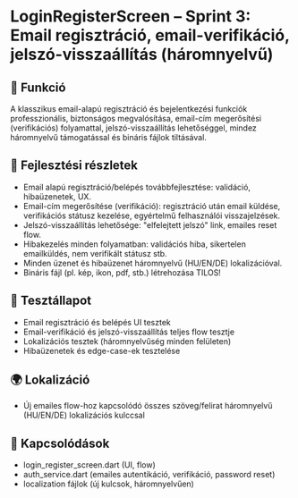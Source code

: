 # LoginRegisterScreen – Sprint 3: Email regisztráció, email-verifikáció, jelszó-visszaállítás (háromnyelvű)

## 🎯 Funkció

A klasszikus email-alapú regisztráció és bejelentkezési funkciók professzionális, biztonságos megvalósítása, email-cím megerősítési (verifikációs) folyamattal, jelszó-visszaállítás lehetőséggel, mindez háromnyelvű támogatással és bináris fájlok tiltásával.

## 🧠 Fejlesztési részletek

* Email alapú regisztráció/belépés továbbfejlesztése: validáció, hibaüzenetek, UX.
* Email-cím megerősítése (verifikáció): regisztráció után email küldése, verifikációs státusz kezelése, egyértelmű felhasználói visszajelzések.
* Jelszó-visszaállítás lehetősége: "elfelejtett jelszó" link, emailes reset flow.
* Hibakezelés minden folyamatban: validációs hiba, sikertelen emailküldés, nem verifikált státusz stb.
* Minden üzenet és hibaüzenet háromnyelvű (HU/EN/DE) lokalizációval.
* Bináris fájl (pl. kép, ikon, pdf, stb.) létrehozása TILOS!

## 🧪 Tesztállapot

* Email regisztráció és belépés UI tesztek
* Email-verifikáció és jelszó-visszaállítás teljes flow tesztje
* Lokalizációs tesztek (háromnyelvűség minden felületen)
* Hibaüzenetek és edge-case-ek tesztelése

## 🌍 Lokalizáció

* Új emailes flow-hoz kapcsolódó összes szöveg/felirat háromnyelvű (HU/EN/DE) lokalizációs kulccsal

## 📎 Kapcsolódások

* login\_register\_screen.dart (UI, flow)
* auth\_service.dart (emailes autentikáció, verifikáció, password reset)
* localization fájlok (új kulcsok, háromnyelvűen)
